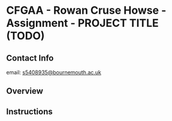 # CFGAA - Rowan Cruse Howse - Assignment - PROJECT TITLE (TODO)
## Contact Info
email: s5408935@bournemouth.ac.uk

## Overview

## Instructions
